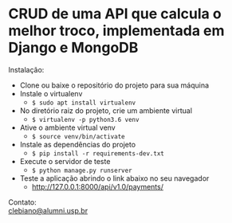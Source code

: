 # CRUD de uma API que calcula o melhor troco, implementada em Django e MongoDB

Instalação:

- Clone ou baixe o repositório do projeto para sua máquina
- Instale o virtualenv
    - `$ sudo apt install virtualenv`
- No diretório raiz do projeto, crie um ambiente virtual
    - `$ virtualenv -p python3.6 venv`
- Ative o ambiente virtual venv
    - `$ source venv/bin/activate`
- Instale as dependências do projeto
    - `$ pip install -r requirements-dev.txt`
- Execute o servidor de teste
    - `$ python manage.py runserver`
- Teste a aplicação abrindo o link abaixo no seu navegador
    - http://127.0.0.1:8000/api/v1.0/payments/

Contato:  
clebiano@alumni.usp.br